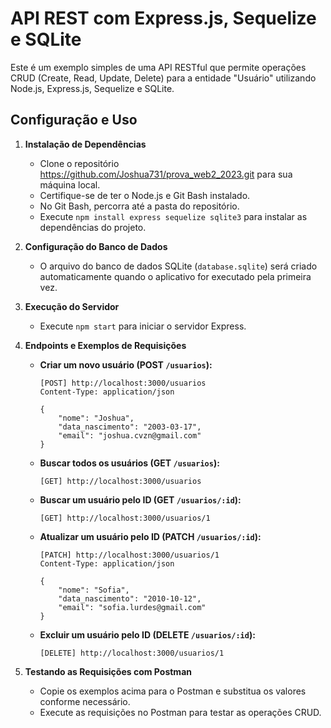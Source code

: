 # API REST com Express.js, Sequelize e SQLite

Este é um exemplo simples de uma API RESTful que permite operações CRUD (Create, Read, Update, Delete) para a entidade "Usuário" utilizando Node.js, Express.js, Sequelize e SQLite.

## Configuração e Uso

1. **Instalação de Dependências**
   - Clone o repositório https://github.com/Joshua731/prova_web2_2023.git para sua máquina local.
   - Certifique-se de ter o Node.js e Git Bash instalado.
   - No Git Bash, percorra até a pasta do repositório.
   - Execute `npm install express sequelize sqlite3` para instalar as dependências do projeto.

2. **Configuração do Banco de Dados**
   - O arquivo do banco de dados SQLite (`database.sqlite`) será criado automaticamente quando o aplicativo for executado pela primeira vez.

3. **Execução do Servidor**
   - Execute `npm start` para iniciar o servidor Express.

4. **Endpoints e Exemplos de Requisições**

   - **Criar um novo usuário (POST `/usuarios`):**
     ```
     [POST] http://localhost:3000/usuarios
     Content-Type: application/json

     {
         "nome": "Joshua",
         "data_nascimento": "2003-03-17",
         "email": "joshua.cvzn@gmail.com"
     }
     ```

   - **Buscar todos os usuários (GET `/usuarios`):**
     ```
     [GET] http://localhost:3000/usuarios
     ```

   - **Buscar um usuário pelo ID (GET `/usuarios/:id`):**
     ```
     [GET] http://localhost:3000/usuarios/1
     ```

   - **Atualizar um usuário pelo ID (PATCH `/usuarios/:id`):**
     ```
     [PATCH] http://localhost:3000/usuarios/1
     Content-Type: application/json

     {
         "nome": "Sofia",
         "data_nascimento": "2010-10-12",
         "email": "sofia.lurdes@gmail.com"
     }
     ```

   - **Excluir um usuário pelo ID (DELETE `/usuarios/:id`):**
     ```
     [DELETE] http://localhost:3000/usuarios/1
     ```

5. **Testando as Requisições com Postman**
   - Copie os exemplos acima para o Postman e substitua os valores conforme necessário.
   - Execute as requisições no Postman para testar as operações CRUD.


